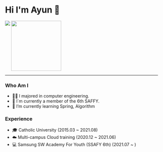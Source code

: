 # Hi I'm Ayun 👋

<img align='top' src="http://mazassumnida.wtf/api/v2/generate_badge?boj=success">
<img align='top' src="https://github-readme-stats.vercel.app/api?username=happyAyun&show_icons=true&theme=radical" height="165">

---

### Who Am I
- 👩‍💻 I majored in computer engineering.
- 👔 I`m currently a member of the 6th SAFFY.
- 🌱 I’m currently learning Spring, Algorithm



### Experience
- 🎓 Catholic University (2015.03 ~ 2021.08)
- ☁️ Multi-campus Cloud training (2020.12 ~ 2021.06)
- 💻 Samsung SW Academy For Youth (SSAFY 6th) (2021.07 ~ )


<!-- ### Award
- 🥇
- 🥈 -->











